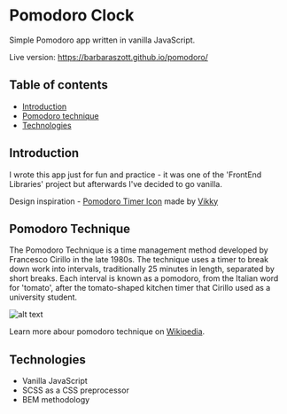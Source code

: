 # Pomodoro Clock

Simple Pomodoro app written in vanilla JavaScript.

Live version: https://barbaraszott.github.io/pomodoro/

## Table of contents 

- [Introduction](#introduction)
- [Pomodoro technique](#pomodoro-technique)
- [Technologies](#technologies)

## Introduction

I wrote this app just for fun and practice - it was one of the 'FrontEnd Libraries' project but afterwards I've decided to go vanilla.

Design inspiration - [Pomodoro Timer Icon](https://dribbble.com/shots/3065272-Pomodoro-Timer-Launcher-Icon) made by [Vikky](https://dribbble.com/vikky)

## Pomodoro Technique

The Pomodoro Technique is a time management method developed by Francesco Cirillo in the late 1980s. The technique uses a timer to break down work into intervals, traditionally 25 minutes in length, separated by short breaks. Each interval is known as a pomodoro, from the Italian word for 'tomato', after the tomato-shaped kitchen timer that Cirillo used as a university student.

![alt text](https://upload.wikimedia.org/wikipedia/commons/thumb/3/34/Il_pomodoro.jpg/330px-Il_pomodoro.jpg "Pomodoro Timer Image")

Learn more abour pomodoro technique on [Wikipedia](https://en.wikipedia.org/wiki/Pomodoro_Technique).

## Technologies

- Vanilla JavaScript
- SCSS as a CSS preprocessor
- BEM methodology

